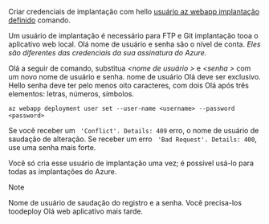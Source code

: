 Criar credenciais de implantação com hello [usuário az webapp implantação definido](/cli/azure/webapp/deployment/user#set) comando.

Um usuário de implantação é necessário para FTP e Git implantação tooa o aplicativo web local. Olá nome de usuário e senha são o nível de conta. _Eles são diferentes das credenciais da sua assinatura do Azure._

Olá a seguir de comando, substitua  *\<nome de usuário >* e  *\<senha >* com um novo nome de usuário e senha. nome de usuário Olá deve ser exclusivo. Hello senha deve ter pelo menos oito caracteres, com dois Olá após três elementos: letras, números, símbolos. 

```azurecli-interactive
az webapp deployment user set --user-name <username> --password <password>
```

Se você receber um ` 'Conflict'. Details: 409` erro, o nome de usuário de saudação de alteração. Se receber um erro ` 'Bad Request'. Details: 400`, use uma senha mais forte.

Você só cria esse usuário de implantação uma vez; é possível usá-lo para todas as implantações do Azure.

> [!NOTE]
> Nome de usuário de saudação do registro e a senha. Você precisa-los toodeploy Olá web aplicativo mais tarde.
>
>